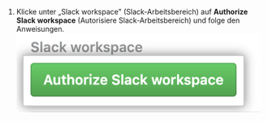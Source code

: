 1. Klicke unter „Slack workspace" (Slack-Arbeitsbereich) auf **Authorize Slack workspace** (Autorisiere Slack-Arbeitsbereich) und folge den Anweisungen. ![Schaltfläche „Authorize Slack workspace" (Autorisiere Slack-Arbeitsbereich)](/assets/images/help/settings/scheduled-reminders-authorize-slack.png)
